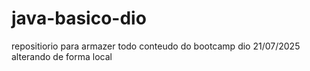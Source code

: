 # java-basico-dio
repositiorio para armazer todo conteudo do bootcamp dio 21/07/2025
alterando de forma local
